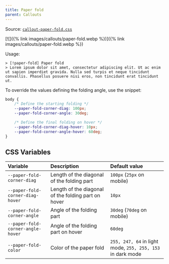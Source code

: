```yaml
---
title: Paper fold
parent: Callouts
---
```


Source: [`callout-paper-fold.css`](https://github.com/ElsaTam/obsidian-fancy-a-story/blob/main/snippets/editor/callouts/callout-paper-fold.css)

[![]({% link images/callouts/paper-fold.webp %})]({% link images/callouts/paper-fold.webp %})

Usage:
```
> [!paper-fold] Paper fold
> Lorem ipsum dolor sit amet, consectetur adipiscing elit. Ut ac enim ut sapien imperdiet gravida. Nulla sed turpis et neque tincidunt convallis. Phasellus posuere nisi eros, non tincidunt erat tincidunt ut.
```

To override the values defining the folding angle, use the snippet:
```css
body {
    /* Define the starting folding */
    --paper-fold-corner-diag: 100px;
    --paper-fold-corner-angle: 30deg;

    /* Define the final folding on hover */
    --paper-fold-corner-diag-hover: 10px;
    --paper-fold-corner-angle-hover: 60deg;
}
```

## CSS Variables

| Variable | Description | Default value |
|:---------|:------------|:--------------|
| `--paper-fold-corner-diag` | Length of the diagonal of the folding part | `100px` (`25px` on mobile) |
| `--paper-fold-corner-diag-hover` | Length of the diagonal of the folding part on hover | `10px` |
| `--paper-fold-corner-angle` | Angle of the folding part | `30deg` (`70deg` on mobile) |
| `--paper-fold-corner-angle-hover` | Angle of the folding part on hover | `60deg` |
| `--paper-fold-color` | Color of the paper fold | `255, 247, 64` in light mode, `255, 255, 153` in dark mode |